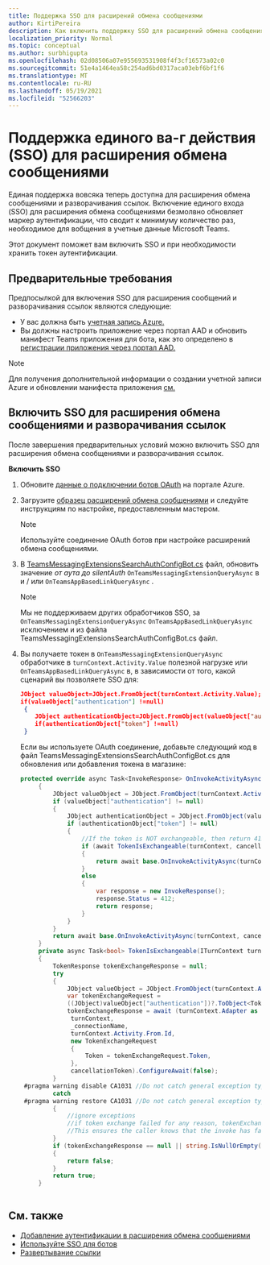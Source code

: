 ```yaml
---
title: Поддержка SSO для расширений обмена сообщениями
author: KirtiPereira
description: Как включить поддержку SSO для расширений обмена сообщениями
localization_priority: Normal
ms.topic: conceptual
ms.author: surbhigupta
ms.openlocfilehash: 02d08506a07e955693531908f4f3cf16573a02c0
ms.sourcegitcommit: 51e4a1464ea58c254ad6bd0317aca03ebf6bf1f6
ms.translationtype: MT
ms.contentlocale: ru-RU
ms.lasthandoff: 05/19/2021
ms.locfileid: "52566203"
---
```

# <a name="single-sign-on-sso-support-for-messaging-extensions"></a>Поддержка единого ва-г действия (SSO) для расширения обмена сообщениями
 
Единая поддержка вовсяка теперь доступна для расширения обмена сообщениями и разворачивания ссылок. Включение единого входа (SSO) для расширения обмена сообщениями безмолвно обновляет маркер аутентификации, что сводит к минимуму количество раз, необходимое для вобщения в учетные данные Microsoft Teams.

Этот документ поможет вам включить SSO и при необходимости хранить токен аутентификации.

## <a name="prerequisites"></a>Предварительные требования

Предпосылкой для включения SSO для расширения сообщений и разворачивания ссылок являются следующие:
* У вас должна быть [учетная запись Azure.](https://azure.microsoft.com/en-us/free/)
* Вы должны настроить приложение через портал AAD и обновить манифест Teams приложения для бота, как это определено в [регистрации приложения через портал AAD.](../../bots/how-to/authentication/auth-aad-sso-bots.md#register-your-app-through-the-aad-portal)

> [!NOTE]
> Для получения дополнительной информации о создании учетной записи Azure и обновлении манифеста приложения [см.](../../bots/how-to/authentication/auth-aad-sso-bots.md)

## <a name="enable-sso-for-messaging-extensions-and-link-unfurling"></a>Включить SSO для расширения обмена сообщениями и разворачивания ссылок

После завершения предварительных условий можно включить SSO для расширения обмена сообщениями и разворачивания ссылок.

**Включить SSO**
1. Обновите [данные о подключении ботов OAuth](../../bots/how-to/authentication/auth-aad-sso-bots.md#update-the-azure-portal-with-the-oauth-connection) на портале Azure.
2. Загрузите [образец расширений обмена сообщениями](https://github.com/microsoft/BotBuilder-Samples/tree/main/samples/csharp_dotnetcore/52.teams-messaging-extensions-search-auth-config) и следуйте инструкциям по настройке, предоставленным мастером.
   > [!NOTE]
   > Используйте соединение OAuth ботов при настройке расширений обмена сообщениями.
3. В [TeamsMessagingExtensionsSearchAuthConfigBot.cs](https://github.com/microsoft/BotBuilder-Samples/tree/main/samples/csharp_dotnetcore/52.teams-messaging-extensions-search-auth-config/Bots/TeamsMessagingExtensionsSearchAuthConfigBot.cs) файл, обновить значение *от аута* *до silentAuth* `OnTeamsMessagingExtensionQueryAsync` в и / или `OnTeamsAppBasedLinkQueryAsync` .  

    > [!NOTE]
    > Мы не поддерживаем других обработчиков SSO, за `OnTeamsMessagingExtensionQueryAsync` `OnTeamsAppBasedLinkQueryAsync` исключением и из файла TeamsMessagingExtensionsSearchAuthConfigBot.cs файл.
   
4. Вы получаете токен в `OnTeamsMessagingExtensionQueryAsync` обработчике в `turnContext.Activity.Value` полезной нагрузке или `OnTeamsAppBasedLinkQueryAsync` в, в зависимости от того, какой сценарий вы позволяете SSO для:

    ```json
    JObject valueObject=JObject.FromObject(turnContext.Activity.Value);
    if(valueObject["authentication"] !=null)
     {
        JObject authenticationObject=JObject.FromObject(valueObject["authentication"]);
        if(authenticationObject["token"] !=null)
     }
    
     ```
  
    Если вы используете OAuth соединение, добавьте следующий код в файл TeamsMessagingExtensionsSearchAuthConfigBot.cs для обновления или добавления токена в магазине:
    
   ```C#
   protected override async Task<InvokeResponse> OnInvokeActivityAsync(ITurnContext<IInvokeActivity> turnContext, CancellationToken cancellationToken)
        {
            JObject valueObject = JObject.FromObject(turnContext.Activity.Value);
            if (valueObject["authentication"] != null)
            {
                JObject authenticationObject = JObject.FromObject(valueObject["authentication"]);
                if (authenticationObject["token"] != null)
                {
                    //If the token is NOT exchangeable, then return 412 to require user consent
                    if (await TokenIsExchangeable(turnContext, cancellationToken))
                    {
                        return await base.OnInvokeActivityAsync(turnContext, cancellationToken).ConfigureAwait(false);
                    }
                    else
                    {
                        var response = new InvokeResponse();
                        response.Status = 412;
                        return response;
                    }
                }
            }
            return await base.OnInvokeActivityAsync(turnContext, cancellationToken).ConfigureAwait(false);
        }
        private async Task<bool> TokenIsExchangeable(ITurnContext turnContext, CancellationToken cancellationToken)
        {
            TokenResponse tokenExchangeResponse = null;
            try
            {
                JObject valueObject = JObject.FromObject(turnContext.Activity.Value);
                var tokenExchangeRequest =
                ((JObject)valueObject["authentication"])?.ToObject<TokenExchangeInvokeRequest>();
                tokenExchangeResponse = await (turnContext.Adapter as IExtendedUserTokenProvider).ExchangeTokenAsync(
                 turnContext,
                 _connectionName,
                 turnContext.Activity.From.Id,
                 new TokenExchangeRequest
                 {
                     Token = tokenExchangeRequest.Token,
                 },
                 cancellationToken).ConfigureAwait(false);
            }
    #pragma warning disable CA1031 //Do not catch general exception types (ignoring, see comment below)
            catch
    #pragma warning restore CA1031 //Do not catch general exception types
            {
                //ignore exceptions
                //if token exchange failed for any reason, tokenExchangeResponse above remains null, and a failure invoke response is sent to the caller.
                //This ensures the caller knows that the invoke has failed.
            }
            if (tokenExchangeResponse == null || string.IsNullOrEmpty(tokenExchangeResponse.Token))
            {
                return false;
            }
            return true;
        }
    
    ```    

## <a name="see-also"></a>См. также

* [Добавление аутентификации в расширения обмена сообщениями](add-authentication.md)
* [Используйте SSO для ботов](../../bots/how-to/authentication/auth-aad-sso-bots.md)
* [Развертывание ссылки](link-unfurling.md)

